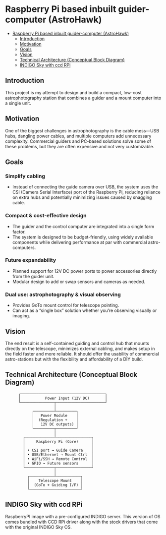 # Raspberry Pi based inbuilt guider-computer (AstroHawk)

- [Raspberry Pi based inbuilt guider-computer (AstroHawk)](#raspberry-pi-based-inbuilt-guider-computer-astrohawk)
  - [Introduction](#introduction)
  - [Motivation](#motivation)
  - [Goals](#goals)
  - [Vision](#vision)
  - [Technical Architecture (Conceptual Block Diagram)](#technical-architecture-conceptual-block-diagram)
  - [INDIGO Sky with ccd RPi](#indigo-sky-with-ccd-rpi)

## Introduction

This project is my attempt to design and build a compact, low-cost astrophotography station that combines a guider and a mount computer into a single unit.

## Motivation

One of the biggest challenges in astrophotography is the cable mess—USB hubs, dangling power cables, and multiple computers add unnecessary complexity. Commercial guiders and PC-based solutions solve some of these problems, but they are often expensive and not very customizable.

## Goals

### Simplify cabling

- Instead of connecting the guide camera over USB, the system uses the CSI (Camera Serial Interface) port of the Raspberry Pi, reducing reliance on extra hubs and potentially minimizing issues caused by snagging cable.

### Compact & cost-effective design

- The guider and the control computer are integrated into a single form factor.
- The system is designed to be budget-friendly, using widely available components while delivering performance at par with commercial astro-computers.

### Future expandability

- Planned support for 12V DC power ports to power accessories directly from the guider unit.
- Modular design to add or swap sensors and cameras as needed.

### Dual use: astrophotography & visual observing

- Provides GoTo mount control for telescope pointing.
- Can act as a “single box” solution whether you’re observing visually or imaging.

## Vision

The end result is a self-contained guiding and control hub that mounts directly on the telescope, minimizes external cabling, and makes setup in the field faster and more reliable. It should offer the usability of commercial astro-stations but with the flexibility and affordability of a DIY build.

## Technical Architecture (Conceptual Block Diagram)

          ┌──────────────────────────────────────┐
          │           Power Input (12V DC)       │
          └───────────────┬──────────────────────┘
                          │
                ┌─────────┴─────────┐
                │   Power Module    │
                │  (Regulation +    │
                │   12V DC outputs) │
                └─────────┬─────────┘
                          │
            ┌─────────────┴────────────────┐
            │     Raspberry Pi (Core)      │
            │                              │
            │ • CSI port → Guide Camera    │
            │ • USB/Ethernet → Mount Ctrl  │
            │ • WiFi/SSH → Remote Control  │
            │ • GPIO → Future sensors      │
            └─────────────┬────────────────┘
                          │
              ┌───────────┴───────────┐
              │    Telescope Mount    │
              │  (GoTo + Guiding I/F) │
              └───────────────────────┘

## INDIGO Sky with ccd RPi

RaspberryPI image with a pre-configured INDIGO server. This version of OS comes bundled with CCD RPi driver along with the stock drivers that come with the original INDIGO Sky OS.
